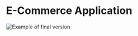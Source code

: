  # E-Commerce Application

![Example of final version](https://github.com/tupes/comit-saskatoon-react/blob/master/applications/e-commerce/E-Commerce%20example.png)
